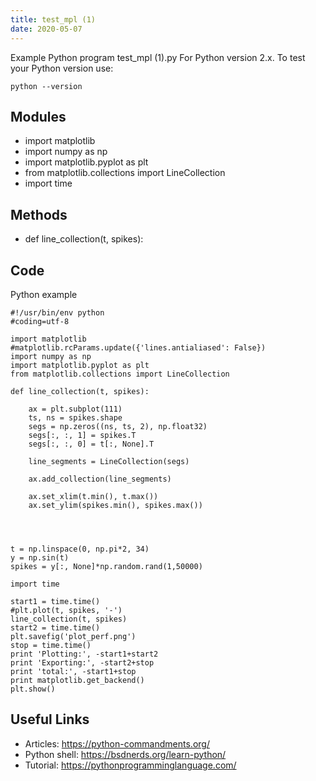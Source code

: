 ```yaml
---
title: test_mpl (1)
date: 2020-05-07
---
```

Example Python program test_mpl (1).py
For Python version 2.x.
To test your Python version use:

    python --version

## Modules

* import matplotlib
* import numpy as np
* import matplotlib.pyplot as plt
* from matplotlib.collections import LineCollection
* import time

## Methods

* def line_collection(t, spikes):

## Code

Python example

    #!/usr/bin/env python
    #coding=utf-8
    
    import matplotlib
    #matplotlib.rcParams.update({'lines.antialiased': False})
    import numpy as np
    import matplotlib.pyplot as plt
    from matplotlib.collections import LineCollection
    
    def line_collection(t, spikes):
    
        ax = plt.subplot(111)
        ts, ns = spikes.shape
        segs = np.zeros((ns, ts, 2), np.float32)
        segs[:, :, 1] = spikes.T
        segs[:, :, 0] = t[:, None].T
    
        line_segments = LineCollection(segs)
    
        ax.add_collection(line_segments)
        
        ax.set_xlim(t.min(), t.max())
        ax.set_ylim(spikes.min(), spikes.max())
        
    
    
    
    t = np.linspace(0, np.pi*2, 34)
    y = np.sin(t) 
    spikes = y[:, None]*np.random.rand(1,50000)
    
    import time
    
    start1 = time.time()
    #plt.plot(t, spikes, '-')
    line_collection(t, spikes)
    start2 = time.time()
    plt.savefig('plot_perf.png')
    stop = time.time()
    print 'Plotting:', -start1+start2 
    print 'Exporting:', -start2+stop
    print 'total:', -start1+stop
    print matplotlib.get_backend()
    plt.show()

## Useful Links

- Articles: https://python-commandments.org/
- Python shell: https://bsdnerds.org/learn-python/
- Tutorial: https://pythonprogramminglanguage.com/
